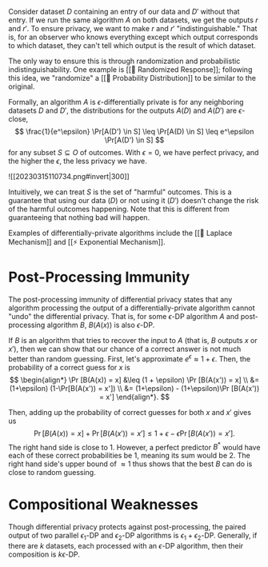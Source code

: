 Consider dataset $D$ containing an entry of our data and $D'$ without that entry. If we run the same algorithm $A$ on both datasets, we get the outputs $r$ and $r'$. To ensure privacy, we want to make $r$ and $r'$ "indistinguishable." That is, for an observer who knows everything except which output corresponds to which dataset, they can't tell which output is the result of which dataset.

The only way to ensure this is through randomization and probabilistic indistinguishability. One example is [[📄 Randomized Response]]; following this idea, we "randomize" a [[🎲 Probability Distribution]] to be similar to the original. 

Formally, an algorithm $A$ is $\epsilon$-differentially private is for any neighboring datasets $D$ and $D'$, the distributions for the outputs $A(D)$ and $A(D')$ are $\epsilon$-close, 
$$
\frac{1}{e^\epsilon} \Pr[A(D') \in S] \leq \Pr[A(D) \in S] \leq e^\epsilon \Pr[A(D') \in S]
$$
 for any subset $S \subseteq O$ of outcomes. With $\epsilon = 0$, we have perfect privacy, and the higher the $\epsilon$, the less privacy we have.

![[20230315110734.png#invert|300]]

Intuitively, we can treat $S$ is the set of "harmful" outcomes. This is a guarantee that using our data ($D$) or not using it ($D'$) doesn't change the risk of the harmful outcomes happening. Note that this is different from guaranteeing that nothing bad will happen.

Examples of differentially-private algorithms include the [[📌 Laplace Mechanism]] and [[⚡️ Exponential Mechanism]].

# Post-Processing Immunity
The post-processing immunity of differential privacy states that any algorithm processing the output of a differentially-private algorithm cannot "undo" the differential privacy. That is, for some $\epsilon$-DP algorithm $A$ and post-processing algorithm $B$, $B(A(x))$ is also $\epsilon$-DP.

If $B$ is an algorithm that tries to recover the input to $A$ (that is, $B$ outputs $x$ or $x'$), then we can show that our chance of a correct answer is not much better than random guessing. First, let's approximate $e^\epsilon \approx 1 + \epsilon$. Then, the probability of a correct guess for $x$ is 
$$
\begin{align*} \Pr [B(A(x)) = x] &\leq (1 + \epsilon) \Pr [B(A(x')) = x] \\ &= (1+\epsilon) (1-\Pr[B(A(x')) = x']) \\ &= (1+\epsilon) - (1+\epsilon)\Pr [B(A(x')) = x'] \end{align*}.
$$


Then, adding up the probability of correct guesses for both $x$ and $x'$ gives us 
$$
\Pr[B(A(x)) = x] + \Pr[B(A(x')) = x'] \leq 1 + \epsilon - \epsilon \Pr[B(A(x')) = x'].
$$
 The right hand side is close to $1$. However, a perfect predictor $B^*$ would have each of these correct probabilities be $1$, meaning its sum would be $2$. The right hand side's upper bound of $\approx 1$ thus shows that the best $B$ can do is close to random guessing.

# Compositional Weaknesses
Though differential privacy protects against post-processing, the paired output of two parallel $\epsilon_1$-DP and $\epsilon_2$-DP algorithms is $\epsilon_1 + \epsilon_2$-DP. Generally, if there are $k$ datasets, each processed with an $\epsilon$-DP algorithm, then their composition is $k\epsilon$-DP.